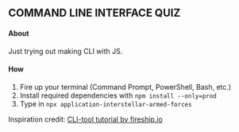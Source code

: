 ## COMMAND LINE INTERFACE QUIZ

#### About
Just trying out making CLI with JS.

#### How
1. Fire up your terminal (Command Prompt, PowerShell, Bash, etc.)
2. Install required dependencies with `npm install --only=prod`
3. Type in `npx application-interstellar-armed-forces`
  
Inspiration credit: [CLI-tool tutorial by fireship.io](https://www.youtube.com/watch?v=_oHByo8tiEY)
